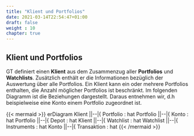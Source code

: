 ```yaml
---
title: "Klient und Portfolios"
date: 2021-03-14T22:54:47+01:00
draft: false
weight : 10
chapter: true
---
```

## Klient und Portfolios
GT definiert einen **Klient** aus dem Zusammenzug aller **Portfolios** und **Watchlists**. Zusätzlich enthält er die Informationen bezüglich der Auswertung über alle Portfolios. Ein Klient kann ein oder mehrere Portfolios enthalten, die Anzahl möglicher Portfolios ist beschränkt. Im folgenden Diagramm ist die Beziehungen dargestellt. Daraus entnehmen wir, d.h beispielweise eine Konto einem Portfolio zugeordnet ist.


{{< mermaid >}}
erDiagram
    Klient ||--|{ Portfolio : hat
    Portfolio ||--|{ Konto : hat
    Portfolio ||--|{ Depot : hat
    Klient ||--|{ Watchlist : hat
    Watchlist ||--|{ Instruments : hat
    Konto ||--|{ Transaktion : hat
{{< /mermaid >}}

